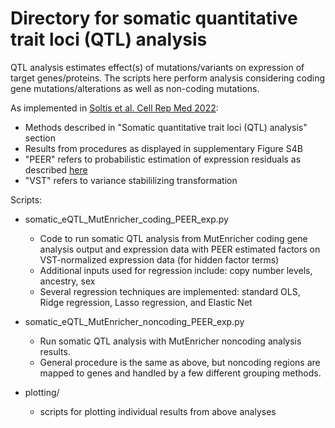 # Directory for somatic quantitative trait loci (QTL) analysis

QTL analysis estimates effect(s) of mutations/variants on expression of target genes/proteins. The scripts here perform analysis considering
coding gene mutations/alterations as well as non-coding mutations. 

As implemented in [Soltis et al. Cell Rep Med 2022](https://pmc.ncbi.nlm.nih.gov/articles/PMC9729884/pdf/main.pdf):
- Methods described in "Somatic quantitative trait loci (QTL) analysis" section
- Results from procedures as displayed in supplementary Figure S4B
- "PEER" refers to probabilistic estimation of expression residuals as described [here](https://journals.plos.org/ploscompbiol/article?id=10.1371/journal.pcbi.1000770)
- "VST" refers to variance stabililizing transformation

Scripts:

- somatic_eQTL_MutEnricher_coding_PEER_exp.py
    - Code to run somatic QTL analysis from MutEnricher coding gene analysis output and expression data with PEER estimated factors on 
      VST-normalized expression data (for hidden factor terms)
    - Additional inputs used for regression include: copy number levels, ancestry, sex
    - Several regression techniques are implemented: standard OLS, Ridge regression, Lasso regression, and Elastic Net

- somatic_eQTL_MutEnricher_noncoding_PEER_exp.py
    - Run somatic QTL analysis with MutEnricher noncoding analysis results. 
    - General procedure is the same as above, but noncoding regions are mapped to genes and handled by a few different grouping methods.

- plotting/
    - scripts for plotting individual results from above analyses

